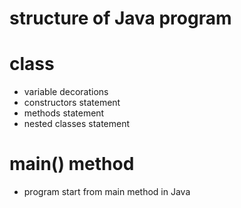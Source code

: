 # structure of Java program

# class

- variable decorations
- constructors statement
- methods statement
- nested classes statement

# main() method

- program start from main method in Java
